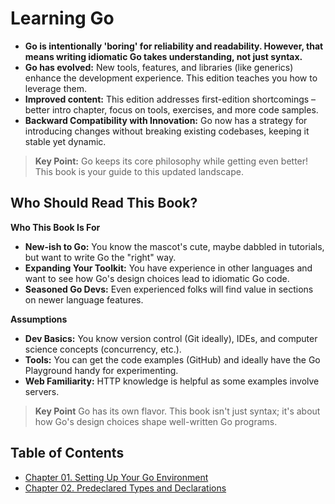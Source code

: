 # Learning Go
* **Go is intentionally 'boring' for reliability and readability. However, that means writing idiomatic Go takes understanding, not just syntax.**
* **Go has evolved:** New tools, features, and libraries (like generics) enhance the development experience. This edition teaches you how to leverage them.
* **Improved content:** This edition addresses first-edition shortcomings – better intro chapter, focus on tools, exercises, and more code samples.
* **Backward Compatibility with Innovation:**  Go now has a strategy for introducing changes without breaking existing codebases, keeping it stable yet dynamic.

> **Key Point:** Go keeps its core philosophy while getting even better! This book is your guide to this updated landscape. 


## Who Should Read This Book?

**Who This Book Is For**

* **New-ish to Go:** You know the mascot's cute, maybe dabbled in tutorials, but want to write Go the "right" way.
* **Expanding Your Toolkit:**  You have experience in other languages and want to see how Go's design choices lead to idiomatic Go code.
* **Seasoned Go Devs:** Even experienced folks will find value in sections on newer language features.

**Assumptions**

* **Dev Basics:** You know version control (Git ideally), IDEs, and computer science concepts (concurrency, etc.).
* **Tools:** You can get the code examples (GitHub) and ideally have the Go Playground handy for experimenting.
* **Web Familiarity:**  HTTP knowledge is helpful as some examples involve servers.

> **Key Point** Go has its own flavor. This book isn't just syntax; it's about how Go's design choices shape well-written Go programs. 

## Table of Contents
* [Chapter 01. Setting Up Your Go Environment](./Chapter%2001.%20Setting%20Up%20Your%20Go%20Environment/README.md)
* [Chapter 02. Predeclared Types and Declarations](./Chapter%2002.%20Predeclared%20Types%20and%20Declarations/README.md)